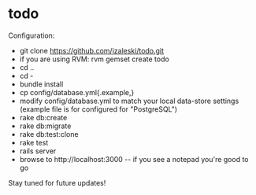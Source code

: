 todo
====

Configuration:

- git clone https://github.com/jzaleski/todo.git
- if you are using RVM: rvm gemset create todo
- cd ..
- cd -
- bundle install
- cp config/database.yml{.example,}
- modify config/database.yml to match your local data-store settings (example file is for configured for "PostgreSQL")
- rake db:create
- rake db:migrate
- rake db:test:clone
- rake test
- rails server
- browse to http://localhost:3000 -- if you see a notepad you're good to go

Stay tuned for future updates!
